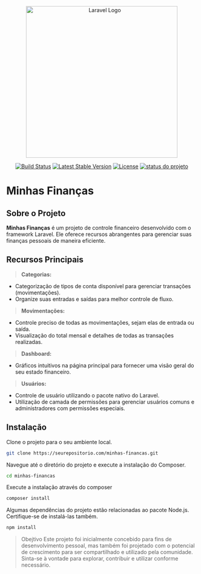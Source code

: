 <p align="center"><a href="https://laravel.com" target="_blank"><img src="https://raw.githubusercontent.com/laravel/art/master/logo-lockup/5%20SVG/2%20CMYK/1%20Full%20Color/laravel-logolockup-cmyk-red.svg" width="400" alt="Laravel Logo"></a></p>

<p align="center">
    <a href="https://github.com/laravel/framework/actions"><img src="https://github.com/laravel/framework/workflows/tests/badge.svg" alt="Build Status"></a>
    <a href="https://packagist.org/packages/laravel/framework"><img src="https://img.shields.io/packagist/v/laravel/framework" alt="Latest Stable Version"></a>
    <a href="https://packagist.org/packages/laravel/framework"><img src="https://img.shields.io/packagist/l/laravel/framework" alt="License"></a>
    <a href=""><img src="https://img.shields.io/badge/status-em_desenvolvimento-yellow.svg" alt="status do projeto"></a>
</p>


# Minhas Finanças

## Sobre o Projeto

**Minhas Finanças** é um projeto de controle financeiro desenvolvido com o framework Laravel. Ele oferece recursos abrangentes para gerenciar suas finanças pessoais de maneira eficiente.

## Recursos Principais

> **Categorias:**
   - Categorização de tipos de conta disponível para gerenciar transações (movimentações).
   - Organize suas entradas e saídas para melhor controle de fluxo.

> **Movimentações:**
   - Controle preciso de todas as movimentações, sejam elas de entrada ou saída.
   - Visualização do total mensal e detalhes de todas as transações realizadas.

> **Dashboard:**
   - Gráficos intuitivos na página principal para fornecer uma visão geral do seu estado financeiro.

> **Usuários:**
   - Controle de usuário utilizando o pacote nativo do Laravel.
   - Utilização de camada de permissões para gerenciar usuários comuns e administradores com permissões especiais.

## Instalação

Clone o projeto para o seu ambiente local.

   ```bash
   git clone https://seurepositorio.com/minhas-financas.git
   ```

Navegue até o diretório do projeto e execute a instalação do Composer.

```bash
cd minhas-financas
 ```

Execute a instalação através do composer

```bash
composer install
 ```

Algumas dependências do projeto estão relacionadas ao pacote Node.js. Certifique-se de instalá-las também.

```bash
npm install
 ```

> Obejtivo
Este projeto foi inicialmente concebido para fins de desenvolvimento pessoal, mas também foi projetado com o potencial de crescimento para ser compartilhado e utilizado pela comunidade. 
Sinta-se à vontade para explorar, contribuir e utilizar conforme necessário.